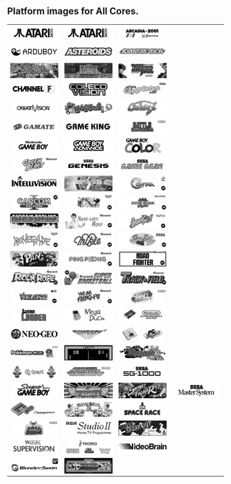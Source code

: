 ## Platform images for All Cores.

<table>

<tr>
 <td><img src="pics/2600.png" /></td>
 <td><img src="pics/2600.png" /></td>
 <td><img src="pics/arcadia.png" /></td>
</tr>
<tr>
 <td><img src="pics/Arduboy.png" /></td>
 <td><img src="pics/Asteroids.png" /></td>
 <td><img src="pics/avision.png" /></td>
</tr>
<tr>
 <td><img src="pics/bakraid.png" /></td>
 <td><img src="pics/bankpanic.png" /></td>
 <td><img src="pics/batrider.png" /></td>
</tr>
<tr>
 <td><img src="pics/channel_f.png" /></td>
 <td><img src="pics/coleco.png" /></td>
 <td><img src="pics/congo.png" /></td>
</tr>
<tr>
 <td><img src="pics/creativision.png" /></td>
 <td><img src="pics/digdug.png" /></td>
 <td><img src="pics/galaga.png" /></td>
</tr>
<tr>
 <td><img src="pics/gamate.png" /></td>
 <td><img src="pics/game_king.png" /></td>
 <td><img src="pics/garegga.png" /></td>
</tr>
<tr>
 <td><img src="pics/gb.png" /></td>
 <td><img src="pics/gba.png" /></td>
 <td><img src="pics/gbc.png" /></td>
</tr>
<tr>
 <td><img src="pics/gberet.png" /></td>
 <td><img src="pics/genesis.png" /></td>
 <td><img src="pics/gg.png" /></td>
</tr>
<tr>
 <td><img src="pics/intv.png" /></td>
 <td><img src="pics/jtblock.png" /></td>
 <td><img src="pics/jtcontra.png" /></td>
</tr>
<tr>
 <td><img src="pics/jtcps1.png" /></td>
 <td><img src="pics/jtdd.png" /></td>
 <td><img src="pics/jtdd2.png" /></td>
</tr>
<tr>
 <td><img src="pics/jtgng.png" /></td>
 <td><img src="pics/jtkicker.png" /></td>
 <td><img src="pics/jtkiwi.png" /></td>
</tr>
<tr>
 <td><img src="pics/jtkunio.png" /></td>
 <td><img src="pics/jtmikie.png" /></td>
 <td><img src="pics/jtoutrun.png" /></td>
</tr>
<tr>
 <td><img src="pics/jtpang.png" /></td>
 <td><img src="pics/jtpinpon.png" /></td>
 <td><img src="pics/jtroadf.png" /></td>
</tr>
<tr>
 <td><img src="pics/jtroc.png" /></td>
 <td><img src="pics/jtsbaskt.png" /></td>
 <td><img src="pics/jttrack.png" /></td>
</tr>
<tr>
 <td><img src="pics/jtvigil.png" /></td>
 <td><img src="pics/jtyiear.png" /></td>
 <td><img src="pics/kingdmgp.png" /></td>
</tr>
<tr>
 <td><img src="pics/lunarlander.png" /></td>
 <td><img src="pics/mega_duck.png" /></td>
 <td><img src="pics/nes.png" /></td>
</tr>
<tr>
 <td><img src="pics/ng.png" /></td>
 <td><img src="pics/odyssey2.png" /></td>
 <td><img src="pics/pce.png" /></td>
</tr>
<tr>
 <td><img src="pics/poke_mini.png" /></td>
 <td><img src="pics/Pong.png" /></td>
 <td><img src="pics/pooyan.png" /></td>
</tr>
<tr>
 <td><img src="pics/Qbert.png" /></td>
 <td><img src="pics/Radarscope.png" /></td>
 <td><img src="pics/SG1000.png" /></td>
</tr>
<tr>
 <td><img src="pics/sgb.png" /></td>
 <td><img src="pics/slapfight.png" /></td>
 <td><img src="pics/jtsf.png" /></td>
 <td><img src="pics/sms.png" /></td>
</tr>
<tr>
 <td><img src="pics/snes.png" /></td>
 <td><img src="pics/snowbros2.png" /></td>
 <td><img src="pics/spacerace.png" /></td>
</tr>
<tr>
 <td><img src="pics/sstriker.png" /></td>
 <td><img src="pics/studio2.png" /></td>
 <td><img src="pics/superbreakout.png" /></td>
</tr>
<tr> 
 <td><img src="pics/supervision.png" /></td>
 <td><img src="pics/Tecmo.png" /></td>
 <td><img src="pics/videobrain.png" /></td>
</tr>
<tr>
 <td><img src="pics/wonderswan.png" /></td>
 <td><img src="pics/xevious.png" /></td>
</tr>

</table>
